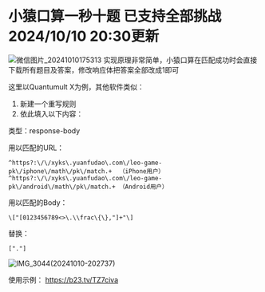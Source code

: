 # 小猿口算一秒十题 已支持全部挑战 2024/10/10 20:30更新
![微信图片_20241010175313](https://github.com/user-attachments/assets/afb3d32c-7c43-4e14-af53-ad0200b4e9ac)
实现原理非常简单，小猿口算在匹配成功时会直接下载所有题目及答案，修改响应体把答案全部改成1即可

这里以Quantumult X为例，其他软件类似：
1. 新建一个重写规则
2. 依此填入以下内容：

类型：response-body

用以匹配的URL：
```
^https?:\/\/xyks\.yuanfudao\.com\/leo-game-pk\/iphone\/math\/pk\/match.+  （iPhone用户）
^https?:\/\/xyks\.yuanfudao\.com\/leo-game-pk\/android\/math\/pk\/match.+ （Android用户）
```
用以匹配的Body：
```
\["[0123456789<>\.\\frac\{\},"]+"\]
```
替换：
```
["."]
```
![IMG_3044(20241010-202737)](https://github.com/user-attachments/assets/4b1db45d-1131-4f87-a0b2-5937ba2b1973)

使用示例：
https://b23.tv/TZ7civa
